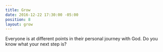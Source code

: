 ```yaml
---
title: Grow
date: 2016-12-22 17:30:00 -05:00
position: 8
layout: grow
---
```


Everyone is at different points in their personal journey with God. Do you know what your next step is? 